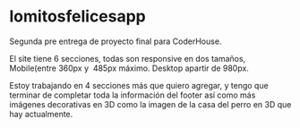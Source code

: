 # lomitosfelicesapp
Segunda pre entrega de proyecto final para CoderHouse.

El site tiene 6 secciones, todas son responsive en dos tamaños, 
Mobile(entre 360px y  485px máximo.
Desktop  apartir de 980px.

Estoy trabajando en 4 secciones más que quiero agregar, y tengo que terminar de completar toda la información del footer así como más imágenes decorativas en 3D como la imagen de la casa del perro en 3D que hay actualmente. 
